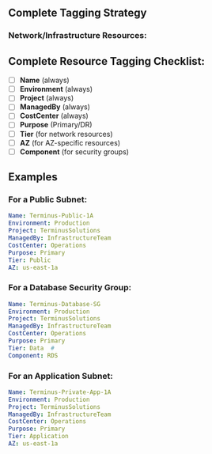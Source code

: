 
## Complete Tagging Strategy 

### **Network/Infrastructure Resources:**

## Complete Resource Tagging Checklist:

- [ ] **Name** (always)
- [ ] **Environment** (always)
- [ ] **Project** (always)
- [ ] **ManagedBy** (always)
- [ ] **CostCenter** (always)
- [ ] **Purpose** (Primary/DR)
- [ ] **Tier** (for network resources)
- [ ] **AZ** (for AZ-specific resources)
- [ ] **Component** (for security groups)

## **Examples**

### **For a Public Subnet:**
```yaml
Name: Terminus-Public-1A
Environment: Production
Project: TerminusSolutions
ManagedBy: InfrastructureTeam
CostCenter: Operations
Purpose: Primary
Tier: Public  
AZ: us-east-1a
```

### **For a Database Security Group:**
```yaml
Name: Terminus-Database-SG
Environment: Production
Project: TerminusSolutions
ManagedBy: InfrastructureTeam
CostCenter: Operations
Purpose: Primary
Tier: Data  # 
Component: RDS
```

### **For an Application Subnet:**
```yaml
Name: Terminus-Private-App-1A
Environment: Production
Project: TerminusSolutions
ManagedBy: InfrastructureTeam
CostCenter: Operations
Purpose: Primary
Tier: Application  
AZ: us-east-1a
```
